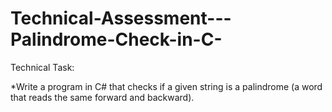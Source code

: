 # Technical-Assessment---Palindrome-Check-in-C-

Technical Task:

*Write a program in C# that checks if a given string is a palindrome (a word that reads the same forward and backward).
